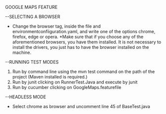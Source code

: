 GOOGLE MAPS FEATURE

--SELECTING A BROWSER

- Change the browser tag, inside the file and environmentconfiiguration.yaml,
 and write one of the options chrome, firefox, edge or opera.
 *Make sure that if you choose any of the aforementioned browsers, you have them installed. It is not necessary to install the drivers, you just has to have the browser installed on the machine.
 
--RUNNING TEST MODES

1. Run  by command line using the mvn test command on the path of the project (Maven installed is required.)
2. Run by junit clicking on RunnerTest.Java and execute by junit
3. Run by cucumber clicking on GoogleMaps.featurefile

--HEADLESS MODE

- Select chrome as browser and uncomment line 45 of BaseTest.java



